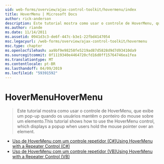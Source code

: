 ```yaml
---
uid: web-forms/overview/ajax-control-toolkit/hovermenu/index
title: HoverMenu | Microsoft Docs
author: rick-anderson
description: Este tutorial mostra como usar o controle de HoverMenu, que exibe um pop-up quando os usuários mantêm o ponteiro do mouse sobre um elemento.
ms.author: riande
ms.date: 11/14/2011
ms.assetid: 0941d3c3-de6f-447c-b3e1-22fbd4147054
msc.legacyurl: /web-forms/overview/ajax-control-toolkit/hovermenu
msc.type: chapter
ms.openlocfilehash: aa9bf9e98258fe5219ad87d5828d9d7d93410da9
ms.sourcegitcommit: 0f1119340e4464720cfd16d0ff15764746ea1fea
ms.translationtype: MT
ms.contentlocale: pt-BR
ms.lasthandoff: 04/09/2019
ms.locfileid: "59391592"
---
```

# <a name="hovermenu"></a><span data-ttu-id="8ff18-103">HoverMenu</span><span class="sxs-lookup"><span data-stu-id="8ff18-103">HoverMenu</span></span>

> <span data-ttu-id="8ff18-104">Este tutorial mostra como usar o controle de HoverMenu, que exibe um pop-up quando os usuários mantêm o ponteiro do mouse sobre um elemento.</span><span class="sxs-lookup"><span data-stu-id="8ff18-104">This tutorial shows how to use the HoverMenu control, which displays a popup when users hold the mouse pointer over an element.</span></span>


- [<span data-ttu-id="8ff18-105">Uso de HoverMenu com um controle repetidor (C#)</span><span class="sxs-lookup"><span data-stu-id="8ff18-105">Using HoverMenu with a Repeater Control (C#)</span></span>](using-hovermenu-with-a-repeater-control-cs.md)
- [<span data-ttu-id="8ff18-106">Uso de HoverMenu com um controle repetidor (VB)</span><span class="sxs-lookup"><span data-stu-id="8ff18-106">Using HoverMenu with a Repeater Control (VB)</span></span>](using-hovermenu-with-a-repeater-control-vb.md)
